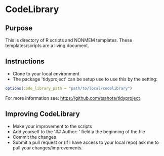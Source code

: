 # CodeLibrary

## Purpose

This is directory of R scripts and NONMEM templates.  These templates/scripts are a living document.

## Instructions

- Clone to your local environment
- The package 'tidyproject' can be setup use to use this by the setting:

```r
options(code_library_path = "path/to/local/codelibrary")
```

For more information see: https://github.com/tsahota/tidyproject

## Improving CodeLibrary

* Make your improvement to the scripts
* Add yourself to the '## Author: ' field a the beginning of the file
* Commit the changes 
* Submit a pull request or (if I have access to your local repo) ask me to pull your changes/improvements.
